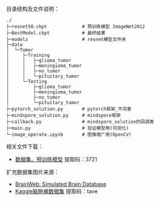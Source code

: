 目录结构及文件说明：

```
./
├─resnet50.ckpt	            # 预训练模型 ImageNet2012
├─BestModel.ckpt            # 最终结果
├─modelz                    # resnet模型文件夹
├─data
│  └─Tumor
│     ├─Training
│     │   ├─glioma_tumor
│     │   ├─meningioma_tumor
│     │   ├─no_tumor
│     │   └─pituitary_tumor
│     └─Testing
│         ├─glioma_tumor
│         ├─meningioma_tumor
│         ├─no_tumor
│         └─pituitary_tumor
├─pytorch_solution.py       # pytorch框架_不完善
├─mindspore_solution.py     # mindspore框架
├─callback.py               # mindspore_solution的回调类
├─main.py                   # 验证模型用(可视化)
└─image_operate.ipynb       # 图像增广用(OpenCV)
```
相关文件下载：
- [数据集、预训练模型](https://pan.baidu.com/s/10ej677Z8Se3kGUdEQpc7Xw) 提取码：3721

扩充数据集图片来源：
- [BrainWeb: Simulated Brain Database](https://brainweb.bic.mni.mcgill.ca/)
- [Kaggle脑肿瘤数据集](https://pan.baidu.com/s/12RTIv-RqEZwYCm27Im2Djw%C2%A0) 提取码：tave